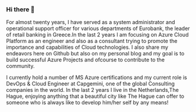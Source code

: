 ### Hi there 👋
For almost twenty years, I have served as a system administrator and operational support officer for various departments of Eurobank, the leader of
retail banking in Greece.In the last 2 years I am focusing on Azure Cloud Platform as an engineer and also as a consultant trying to promote the importance and capabilities
of Cloud technologies.
I also share my endeavors here on Github but also on my personal blog and my goal is to build successful Azure Projects and ofcourse to contribute to the community.

I currently hold a number of MS Azure certifications and my current role is DevOps & Cloud Engineer at Capgemini, one of the global Consulting companies in the world.
In the last 2 years I live in the Netherlands,The Hague, enjoying anything that a beautiful city like The Hague can offer to someone who is always like to develop him/her self by any means!
<!--
**jdk1900/jdk1900** is a ✨ _special_ ✨ repository because its `README.md` (this file) appears on your GitHub profile.

Here are some ideas to get you started:

- 🔭 I’m currently working on ...
- 🌱 I’m currently learning ...
- 👯 I’m looking to collaborate on ...
- 🤔 I’m looking for help with ...
- 💬 Ask me about ...
- 📫 How to reach me: ...
- 😄 Pronouns: ...
- ⚡ Fun fact: ...
-->
